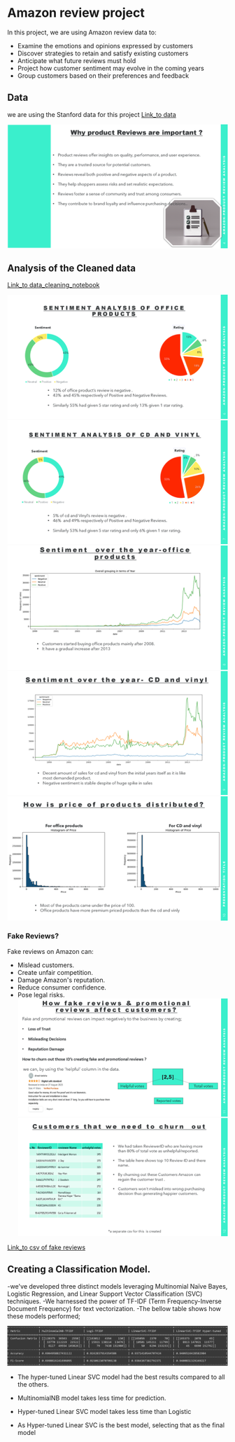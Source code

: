   # Amazon review project 

In this project, we are using Amazon review data to:

* Examine the emotions and opinions expressed by customers
* Discover strategies to retain and satisfy existing customers
* Anticipate what future reviews must hold
* Project how customer sentiment may evolve in the coming years
* Group customers based on their preferences and feedback

## Data
  we are using the Stanford data for this project
  [Link_to data](https://cseweb.ucsd.edu/~jmcauley/datasets/amazon/links.html)

  ![''](git_readme_images/image_1.png)

## Analysis of the Cleaned data
[Link_to data_cleaning_notebook](https://github.com/Hirann97/Amazon_product_review_Analysis/blob/main/amazon%20project%20%20Data%20preprocessing%20and%20sentiment%20analysis.ipynb)

![''](git_readme_images/image_2.png)
![''](git_readme_images/image_3.png)
![''](git_readme_images/image_4.png)
![''](git_readme_images/image_5.png)
![''](git_readme_images/image_7.png)

### Fake Reviews?
Fake reviews on Amazon can:

- Mislead customers.
- Create unfair competition.
- Damage Amazon's reputation.
- Reduce consumer confidence.
- Pose legal risks.
![''](git_readme_images/image_8.png)
![''](git_readme_images/image_9.png)

[Link_to csv of fake reviews](https://github.com/Hirann97/Amazon_product_review_Analysis/tree/main/findings)

## Creating a Classification Model.

-we've developed three distinct models leveraging Multinomial Naïve Bayes, Logistic Regression, and Linear Support Vector Classification (SVC) techniques.
-We harnessed the power of TF-IDF (Term Frequency-Inverse Document Frequency) for text vectorization.
-The bellow table shows how these models performed;

![''](git_readme_images/image_x.png)

- The hyper-tuned Linear SVC model had the best results compared to all the others.

- MultinomialNB model takes less time for prediction.

- Hyper-tuned Linear SVC model takes less time than  Logistic

- As Hyper-tuned Linear SVC  is the best model, selecting that as the final model

  





  

